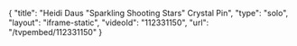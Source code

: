 {
    "title": "Heidi Daus \"Sparkling Shooting Stars\" Crystal Pin",
    "type": "solo",
    "layout": "iframe-static",
    "videoId": "112331150",
    "url": "\/tvpembed\/112331150"
}